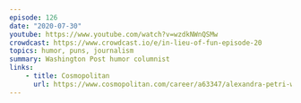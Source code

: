 ```yaml
---
episode: 126
date: "2020-07-30"
youtube: https://www.youtube.com/watch?v=wzdkNWnQSMw
crowdcast: https://www.crowdcast.io/e/in-lieu-of-fun-episode-20
topics: humor, puns, journalism
summary: Washington Post humor columnist
links:
    - title: Cosmopolitan
      url: https://www.cosmopolitan.com/career/a63347/alexandra-petri-washington-post-get-that-life/
---
```

